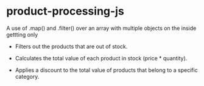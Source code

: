 # product-processing-js
A  use of .map() and .filter() over an array with multiple objects on the inside gettting only

*  Filters out the products that are out of stock.

*  Calculates the total value of each product in stock (price * quantity).

* Applies a discount to the total value of products that belong to a specific category.

